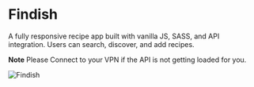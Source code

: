 # Findish
A fully responsive recipe app built with vanilla JS, SASS, and API integration. Users can search, discover, and add recipes.

**Note**
Please Connect to your VPN if the API is not getting loaded for you.

![Findish](https://github.com/user-attachments/assets/66328723-69f8-4f5b-ab6f-fa8316294c83)
